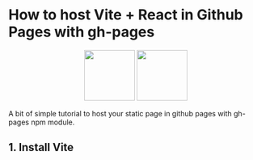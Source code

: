 
# How to host Vite + React in Github Pages with gh-pages

<p align="center">
<img src="https://vitejs.dev/logo.svg" height="100px" width="100px" />

<img src="https://user-images.githubusercontent.com/25181517/183897015-94a058a6-b86e-4e42-a37f-bf92061753e5.png" height="100px" width="100px" />
 </p>


A bit of simple tutorial to host your static page in github pages with gh-pages npm module.

## 1. Install Vite
##
##
##
##
##
##
##
##
##
##
##
##
##



